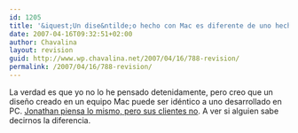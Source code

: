 ```yaml
---
id: 1205
title: '&iquest;Un dise&ntilde;o hecho con Mac es diferente de uno hecho con PC?'
date: 2007-04-16T09:32:51+02:00
author: Chavalina
layout: revision
guid: http://www.wp.chavalina.net/2007/04/16/788-revision/
permalink: /2007/04/16/788-revision/
---
```

La verdad es que yo no lo he pensado detenidamente, pero creo que un dise&ntilde;o creado en un equipo Mac puede ser idéntico a uno desarrollado en PC. <a href="http://www.lewenhaupt.com.ar/articulos/de-como-un-diseno-en-mac-es-identico-a-uno-en-pc" target="_blank">Jonathan piensa lo mismo, pero sus clientes no</a>. A ver si alguien sabe decirnos la diferencia.